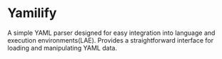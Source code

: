 # Yamilify
A simple YAML parser designed for easy integration into language and execution environments(LAE). Provides a straightforward interface for loading and manipulating YAML data.
